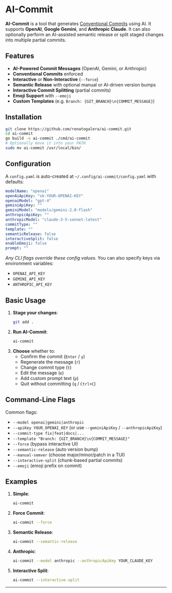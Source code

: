 # AI-Commit

**AI-Commit** is a tool that generates [Conventional Commits](https://www.conventionalcommits.org/) using AI. It supports **OpenAI**, **Google Gemini**, and **Anthropic Claude**. It can also optionally perform an AI-assisted semantic release or split staged changes into multiple partial commits.

## Features

- **AI-Powered Commit Messages** (OpenAI, Gemini, or Anthropic)
- **Conventional Commits** enforced
- **Interactive** or **Non-Interactive** (`--force`)
- **Semantic Release** with optional manual or AI-driven version bumps
- **Interactive Commit Splitting** (partial commits)
- **Emoji Support** with `--emoji`
- **Custom Templates** (e.g. `Branch: {GIT_BRANCH}\n{COMMIT_MESSAGE}`)

## Installation

```bash
git clone https://github.com/renatogalera/ai-commit.git
cd ai-commit
go build -o ai-commit ./cmd/ai-commit
# Optionally move it into your PATH
sudo mv ai-commit /usr/local/bin/
```

## Configuration

A `config.yaml` is auto-created at `~/.config/ai-commit/config.yaml` with defaults:

```yaml
modelName: "openai"
openAiApiKey: "sk-YOUR-OPENAI-KEY"
openaiModel: "gpt-4"
geminiApiKey: ""
geminiModel: "models/gemini-2.0-flash"
anthropicApiKey: ""
anthropicModel: "claude-3-5-sonnet-latest"
commitType: ""
template: ""
semanticRelease: false
interactiveSplit: false
enableEmoji: false
prompt: ""
```

*Any CLI flags override these config values.* You can also specify keys via environment variables:
- `OPENAI_API_KEY`
- `GEMINI_API_KEY`
- `ANTHROPIC_API_KEY`

## Basic Usage

1. **Stage your changes**:
   ```bash
   git add .
   ```
2. **Run AI-Commit**:
   ```bash
   ai-commit
   ```
3. **Choose** whether to:
   - Confirm the commit (`Enter` / `y`)
   - Regenerate the message (`r`)
   - Change commit type (`t`)
   - Edit the message (`e`)
   - Add custom prompt text (`p`)
   - Quit without committing (`q` / `Ctrl+C`)

## Command-Line Flags

Common flags:
- `--model openai|gemini|anthropic`  
- `--apiKey YOUR_OPENAI_KEY` (or use `--geminiApiKey` / `--anthropicApiKey`)
- `--commit-type fix|feat|docs|...`
- `--template "Branch: {GIT_BRANCH}\n{COMMIT_MESSAGE}"`
- `--force` (bypass interactive UI)
- `--semantic-release` (auto version bump)
- `--manual-semver` (choose major/minor/patch in a TUI)
- `--interactive-split` (chunk-based partial commits)
- `--emoji` (emoji prefix on commit)

## Examples

1. **Simple**:
   ```bash
   ai-commit
   ```
2. **Force Commit**:
   ```bash
   ai-commit --force
   ```
3. **Semantic Release**:
   ```bash
   ai-commit --semantic-release
   ```
4. **Anthropic**:
   ```bash
   ai-commit --model anthropic --anthropicApiKey YOUR_CLAUDE_KEY
   ```
5. **Interactive Split**:
   ```bash
   ai-commit --interactive-split
   ```
---